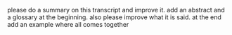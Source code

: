 please do a summary on this transcript and improve it. add an abstract and a glossary at the beginning. also please improve what it is said. at the end add an example where all comes together 